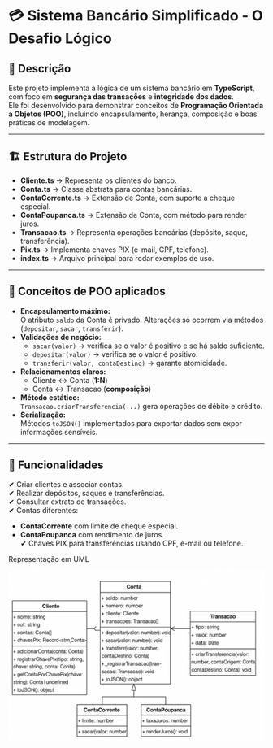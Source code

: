 # 💳 Sistema Bancário Simplificado - O Desafio Lógico

## 📌 Descrição
Este projeto implementa a lógica de um sistema bancário em **TypeScript**, com foco em **segurança das transações** e **integridade dos dados**.  
Ele foi desenvolvido para demonstrar conceitos de **Programação Orientada a Objetos (POO)**, incluindo encapsulamento, herança, composição e boas práticas de modelagem.

---

## 🏗️ Estrutura do Projeto
- **Cliente.ts** → Representa os clientes do banco.
- **Conta.ts** → Classe abstrata para contas bancárias.
- **ContaCorrente.ts** → Extensão de Conta, com suporte a cheque especial.
- **ContaPoupanca.ts** → Extensão de Conta, com método para render juros.
- **Transacao.ts** → Representa operações bancárias (depósito, saque, transferência).
- **Pix.ts** → Implementa chaves PIX (e-mail, CPF, telefone).
- **index.ts** → Arquivo principal para rodar exemplos de uso.

---

## 🔑 Conceitos de POO aplicados
- **Encapsulamento máximo:**  
  O atributo `saldo` da Conta é privado. Alterações só ocorrem via métodos (`depositar`, `sacar`, `transferir`).  
- **Validações de negócio:**  
  - `sacar(valor)` → verifica se o valor é positivo e se há saldo suficiente.  
  - `depositar(valor)` → verifica se o valor é positivo.  
  - `transferir(valor, contaDestino)` → garante atomicidade.  
- **Relacionamentos claros:**  
  - Cliente ↔ Conta (**1:N**)  
  - Conta ↔ Transacao (**composição**)  
- **Método estático:**  
  `Transacao.criarTransferencia(...)` gera operações de débito e crédito.  
- **Serialização:**  
  Métodos `toJSON()` implementados para exportar dados sem expor informações sensíveis.

---

## 🚀 Funcionalidades
✔ Criar clientes e associar contas.  
✔ Realizar depósitos, saques e transferências.  
✔ Consultar extrato de transações.  
✔ Contas diferentes:
  - **ContaCorrente** com limite de cheque especial.  
  - **ContaPoupanca** com rendimento de juros.  
✔ Chaves PIX para transferências usando CPF, e-mail ou telefone.  



Representação em UML


![alt text](image.png)
